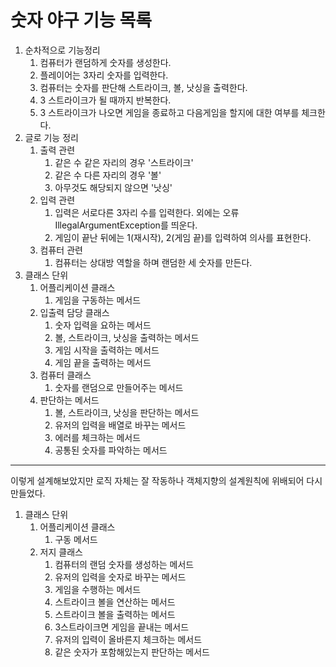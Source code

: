 숫자 야구 기능 목록
============

1. 순차적으로 기능정리
   1. 컴퓨터가 랜덤하게 숫자를 생성한다.
   2. 플레이어는 3자리 숫자를 입력한다.
   3. 컴퓨터는 숫자를 판단해 스트라이크, 볼, 낫싱을 출력한다.
   4. 3 스트라이크가 될 때까지 반복한다.
   5. 3 스트라이크가 나오면 게임을 종료하고 다음게임을 할지에 대한 여부를 체크한다.
2. 글로 기능 정리
   1. 출력 관련
      1. 같은 수 같은 자리의 경우 '스트라이크'
      2. 같은 수 다른 자리의 경우 '볼'
      3. 아무것도 해당되지 않으면 '낫싱'
   2. 입력 관련
      1. 입력은 서로다른 3자리 수를 입력한다. 외에는 오류 IllegalArgumentException를 띄운다.
      2. 게임이 끝난 뒤에는 1(재시작), 2(게임 끝)를 입력하여 의사를 표현한다.
   3. 컴퓨터 관련
      1. 컴퓨터는 상대방 역할을 하며 랜덤한 세 숫자를 만든다.
3. 클래스 단위
   1. 어플리케이션 클래스
      1. 게임을 구동하는 메서드
   2. 입출력 담당 클래스
      1. 숫자 입력을 요하는 메서드
      2. 볼, 스트라이크, 낫싱을 출력하는 메서드
      3. 게임 시작을 출력하는 메서드
      4. 게임 끝을 출력하는 메서드
   3. 컴퓨터 클래스
      1. 숫자를 랜덤으로 만들어주는 메서드
   4. 판단하는 메서드
      1. 볼, 스트라이크, 낫싱을 판단하는 메서드
      2. 유저의 입력을 배열로 바꾸는 메서드
      3. 에러를 체크하는 메서드
      4. 공통된 숫자를 파악하는 메서드

***

이렇게 설계해보았지만 로직 자체는 잘 작동하나 객체지향의 설계원칙에 위배되어 다시 만들었다.

1. 클래스 단위
   1. 어플리케이션 클래스
      1. 구동 메서드
   2. 저지 클래스
      1. 컴퓨터의 랜덤 숫자를 생성하는 메서드
      2. 유저의 입력을 숫자로 바꾸는 메서드
      3. 게임을 수행하는 메서드
      4. 스트라이크 볼을 연산하는 메서드
      5. 스트라이크 볼을 출력하는 메서드
      6. 3스트라이크면 게임을 끝내는 메서드
      7. 유저의 입력이 올바른지 체크하는 메서드
      8. 같은 숫자가 포함해있는지 판단하는 메서드
      
